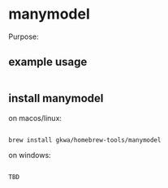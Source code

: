 # manymodel

Purpose:


## example usage

```bash


```

## install manymodel


on macos/linux:
```bash

brew install gkwa/homebrew-tools/manymodel

```


on windows:

```powershell

TBD

```

